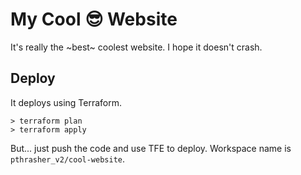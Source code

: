 # My Cool 😎 Website

It's really the ~best~ coolest website. I hope it doesn't crash.

## Deploy

It deploys using Terraform.

    > terraform plan
    > terraform apply

But... just push the code and use TFE to deploy. Workspace name is `pthrasher_v2/cool-website`.
